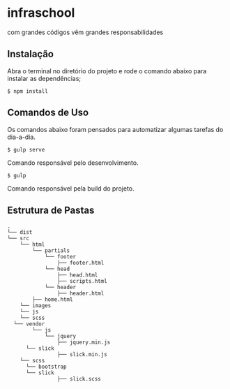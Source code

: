 # infraschool
com grandes códigos vêm grandes responsabilidades

## Instalação

Abra o terminal no diretório do projeto e rode o comando abaixo para instalar as dependências;

```
$ npm install
```

## Comandos de Uso

Os comandos abaixo foram pensados para automatizar algumas tarefas do dia-a-dia.

```
$ gulp serve
```

Comando responsável pelo desenvolvimento.

```
$ gulp
```

Comando responsável pela build do projeto.

## Estrutura de Pastas

```
.
└── dist
└── src
	└── html
		└── partials
			└── footer
				├── footer.html
			└── head
				├── head.html
				├── scripts.html
			└── header
				├── header.html
		├── home.html
	└── images
	└── js
	└── scss
  └── vendor
		└── js
			└── jquery
				├── jquery.min.js
      └── slick
				├── slick.min.js
    └── scss
      └── bootstrap
      └── slick
				├── slick.scss
```
